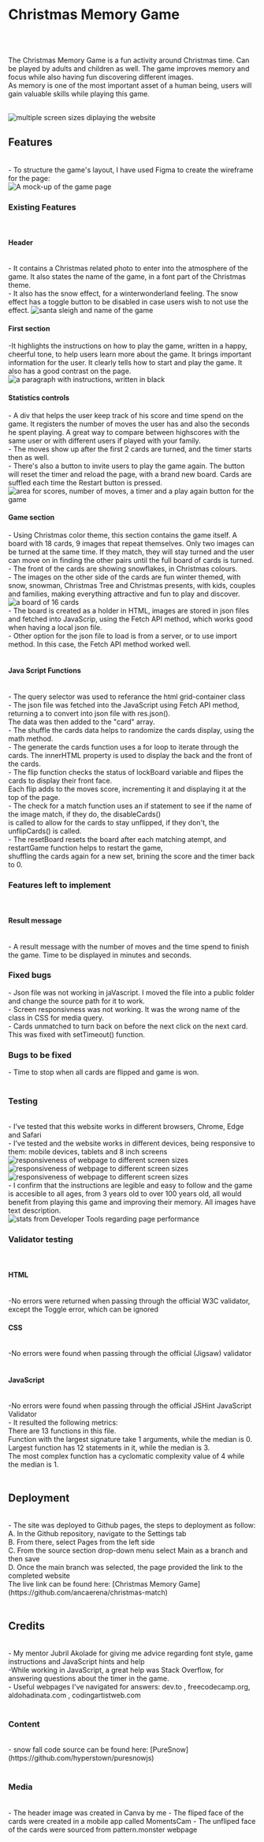 <h1>Christmas Memory Game</h1>
<br>
<br>
<p>The Christmas Memory Game is a fun activity around Christmas time. Can be played by adults and children as well. The game improves memory and focus while also having fun discovering different images.
<br>
As memory is one of the most important asset of a human being, users will gain valuable skills while playing this game. </p>
<br>
<img src="assets/images/responsivegame.jpg" alt="multiple screen sizes diplaying the website">
<br>
<h2>Features</h2>
<br>
 - To structure the game's layout, I have used Figma to create the wireframe for the page:
 <br>
<img src="assets/images/wireframe1.jpg" alt="A mock-up of the game page">
<br>
<h3>Existing Features</h3>
<br>
<h4><strong>Header</strong></h4>
<br>
- It contains a Christmas related photo to enter into the atmosphere of the game.
It also states  the name of the game, in a font part of the Christmas theme.
<br>
- It also has the snow effect, for a winterwonderland feeling. The snow effect has a toggle button to be disabled in case users wish to not use the effect. 
<img src="assets/images/header.jpg" alt="santa sleigh and name of the game">
<br>
<h4><strong>First section</strong></h4>
-It highlights the instructions on how to play the game, written in a happy, cheerful tone, to help users learn more about the game. It brings important information for the user. It clearly tells how to start and play the game. It also has a good contrast on the page.
<img src="assets/images/instructions.jpg" alt="a paragraph with instructions, written in black">
<br>
<h4><strong>Statistics controls</strong></h4>
- A div that helps the user keep track of his score and time spend on the game. It registers the number of moves the user has and also the seconds he spent playing. A great way to compare between highscores with the same user or with different users if played with your family.
<br>
- The moves show up after the first 2 cards are turned, and the timer starts then as well.
<br>
- There's also a button to invite users to play the game again. The button will reset the timer and reload the page, with a brand new board. Cards are suffled each time the Restart button is pressed.
<br>
<img src="assets/images/moves-timer-restart.jpg" alt="area for scores, number of moves, a timer and a play again button for the game">
<br>
<h4><strong>Game section</strong></h4>
- Using Christmas color theme, this section contains the game itself. A board with 18 cards, 9 images that repeat themselves. Only two images can be turned at the same time. If they match, they will stay turned and the user can move on in finding the other pairs until the full board of cards is turned. 
<br>
- The front of the cards are showing snowflakes, in Christmas colours.
<br>
- The images on the other side of the cards are fun winter themed, with snow, snowman, Christmas Tree and Christmas presents, with kids, couples and families, making everything attractive and fun to play and discover.
<br>
<img src="assets/images/board.jpg" alt="a board of 16 cards">
<br>
- The board is created as a holder in HTML, images are stored in json files and fetched into JavaScrip, using the Fetch API method, which works good when having a local json file. 
<br>
- Other option for the json file to load is from a server, or to use import method. In this case, the Fetch API method worked well.
<br>
<br>
<h4>Java Script Functions</h4>
<br>
- The query selector was used to referance the html grid-container class
<br>
- The json file was fetched into the JavaScript using Fetch API method, returning a to convert into json file with res.json().<br>The data was then added to the "card" array.
<br>
- The shuffle the cards data helps to randomize the cards display, using the math method.
<br>
- The generate the cards function uses a for loop to iterate through the cards. The innerHTML property is used to display the back and the front of the cards.
<br>
- The flip function checks the status of lockBoard variable and flipes the cards to display their front face. <br>Each flip adds to the moves score, incrementing it and displaying it at the top of the page.
<br>
- The check for a match function uses an if statement to see if the name of the image match, if they do, the disableCards() <br>is called to allow for the cards to stay unflipped, if they don't, the unflipCards() is called.
<br>
- The resetBoard resets the board after each matching atempt, and restartGame function helps to restart the game, <br> shuffling the cards again for a new set, brining the score and the timer back to 0.
<br>
<h3>Features left to implement</h3>
<br>
<h4>Result message</h4><br>
- A result message with the number of moves and the time spend to finish the game. Time to be displayed in minutes and seconds.
<br>
<h3>Fixed bugs</h3>
- Json file was not working in jaVascript. I moved the file into a public folder and change the source path for it to work.
<br>
- Screen responsivness was not working. It was the wrong name of the class in CSS for media query. 
<br>
- Cards unmatched to turn back on before the next click on the next card. This was fixed with setTimeout() function.
<br>
<h3>Bugs to be fixed</h3>
- Time to stop when all cards are flipped and game is won.
<br>
<br>
<h3>Testing</h3>
<br>
- I've tested that this website works in different browsers, Chrome, Edge and Safari
<br>
- I've tested and the website works in different devices, being responsive to them: mobile devices, tablets and 8 inch screens
<br>
<img src="assets/images/responsive1.jpg" alt="responsiveness of webpage to different screen sizes">
<img src="assets/images/responsive2.jpg" alt="responsiveness of webpage to different screen sizes">
<img src="assets/images/responsiveipad.jpg" alt="responsiveness of webpage to different screen sizes">
<br>
- I confirm that the instructions are legible and easy to follow and the game is accesible to all ages, from 3 years old to over 100 years old, all would benefit from playing this game and improving their memory.
All images have text description.
<br>
<img src="assets/images/lighthouseStats.jpg" alt="stats from Developer Tools regarding page performance">
<br>
<h3>Validator testing</h3>
<br>
<h4>HTML</h4>
<br>
-No errors were returned when passing through the official W3C validator, except the Toggle error, which can be ignored
<br>
<h4>CSS</h4>
<br>
-No errors were found when passing through the official (Jigsaw) validator
<br>
<br>
<h4>JavaScript</h4>
<br>
-No errors were found when passing through the official JSHint JavaScript Validator
<br>
- It resulted the following metrics:
<br>
There are 13 functions in this file.
<br>
Function with the largest signature take 1 arguments, while the median is 0.
<br>
Largest function has 12 statements in it, while the median is 3.
<br>
The most complex function has a cyclomatic complexity value of 4 while the median is 1.
<br>
<br>
<h2>Deployment</h2>
<br>
- The site was deployed to Github pages, the steps to deployment as follow:
<br>
A. In the Github repository, navigate to the Settings tab
<br>
B. From there, select Pages from the left side
<br>
C. From the source section drop-down menu select Main as a branch and then save
<br>
D. Once the main branch was selected, the page provided the link to the completed website
<br>
The live link can be found here: [Christmas Memory Game](https://github.com/ancaerena/christmas-match)
<br>
<br>
<h2>Credits</h2>
<br>
- My mentor Jubril Akolade for giving me advice regarding font style, game instructions and JavaScript hints and help
<br>
-While working in JavaScript, a great help was Stack Overflow, for answering questions about the timer in the game.
<br>
- Useful webpages I've navigated for answers: dev.to , freecodecamp.org, aldohadinata.com , codingartistweb.com
<br>
<br>
<h3>Content</h3>
<br>
- snow fall code source can be found here: [PureSnow](https://github.com/hyperstown/puresnowjs)
<br>
<br>
<h3>Media</h3>
<br>
- The header image was created in Canva by me
- The fliped face of the cards were created in a mobile app called MomentsCam
- The unfliped face of the cards were sourced from pattern.monster webpage

